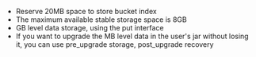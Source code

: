 - Reserve 20MB space to store bucket index
- The maximum available stable storage space is 8GB
- GB level data storage, using the put interface
- If you want to upgrade the MB level data in the user's jar without losing it, you can use pre_upgrade storage, post_upgrade recovery
